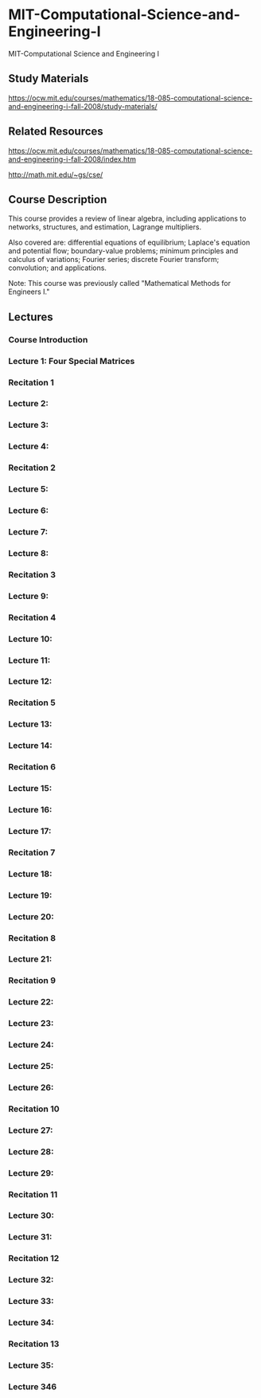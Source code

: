 # MIT-Computational-Science-and-Engineering-I
MIT-Computational Science and Engineering I


## Study Materials

https://ocw.mit.edu/courses/mathematics/18-085-computational-science-and-engineering-i-fall-2008/study-materials/


## Related Resources
https://ocw.mit.edu/courses/mathematics/18-085-computational-science-and-engineering-i-fall-2008/index.htm



http://math.mit.edu/~gs/cse/


## Course Description
This course provides a review of linear algebra, including applications to networks, structures, and estimation, Lagrange multipliers. 

Also covered are: differential equations of equilibrium; Laplace's equation and potential flow; boundary-value problems; minimum principles and calculus of variations; Fourier series; discrete Fourier transform; convolution; and applications.

Note: This course was previously called "Mathematical Methods for Engineers I."

## Lectures

### Course Introduction



### Lecture 1: Four Special Matrices

### Recitation 1


### Lecture 2:

### Lecture 3:

### Lecture 4:

### Recitation 2

### Lecture 5:

### Lecture 6:

### Lecture 7:


### Lecture 8:

### Recitation 3

### Lecture 9:

### Recitation 4

### Lecture 10:

### Lecture 11:

### Lecture 12:

### Recitation 5

### Lecture 13:

### Lecture 14:

### Recitation 6

### Lecture 15:

### Lecture 16:

### Lecture 17:

### Recitation 7

### Lecture 18:

### Lecture 19:

### Lecture 20:

### Recitation 8

### Lecture 21:

### Recitation 9

### Lecture 22:

### Lecture 23:

### Lecture 24:

### Lecture 25:

### Lecture 26:

### Recitation 10

### Lecture 27:

### Lecture 28:

### Lecture 29:

### Recitation 11

### Lecture 30:

### Lecture 31:

### Recitation 12

### Lecture 32:

### Lecture 33:

### Lecture 34:

### Recitation 13

### Lecture 35:

### Lecture 346





